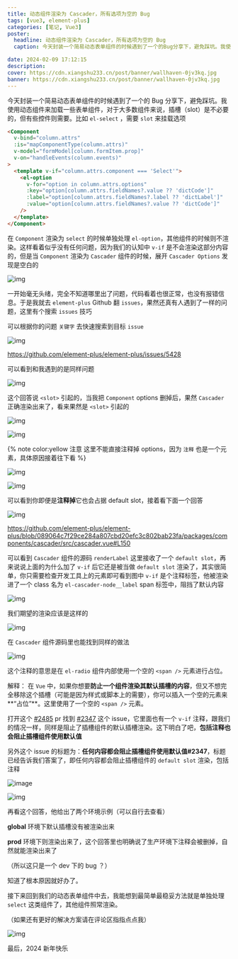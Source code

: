 ```yaml
---
title: 动态组件渲染为 Cascader，所有选项为空的 Bug
tags: [vue3, element-plus]
categories: [笔记, Vue3]
poster:
  headline: 动态组件渲染为 Cascader，所有选项为空的 Bug
  caption: 今天封装一个简易动态表单组件的时候遇到了一个的Bug分享下，避免踩坑。我使用动态组件来加载一些表单组件，对于大多数组件来说...

date: 2024-02-09 17:12:15
description:
cover: https://cdn.xiangshu233.cn/post/banner/wallhaven-0jv3kq.jpg
banner: https://cdn.xiangshu233.cn/post/banner/wallhaven-0jv3kq.jpg
---
```


今天封装一个简易动态表单组件的时候遇到了一个的 Bug 分享下，避免踩坑。我使用动态组件来加载一些表单组件，对于大多数组件来说，插槽（slot）是不必要的，但有些控件则需要。比如 `el-select` ，需要 `slot` 来挂载选项

```html
<Component
  v-bind="column.attrs"
  :is="mapComponentType(column.attrs)"
  v-model="formModel[column.formItem.prop]"
  v-on="handleEvents(column.events)"
>
  <template v-if="column.attrs.component === 'Select'">
    <el-option
      v-for="option in column.attrs.options"
      :key="option[column.attrs.fieldNames?.value ?? 'dictCode']"
      :label="option[column.attrs.fieldNames?.label ?? 'dictLabel']"
      :value="option[column.attrs.fieldNames?.value ?? 'dictCode']"
    />
  </template>
</Component>
```

在 `Component` 渲染为 `select` 的时候单独处理 `el-option`，其他组件的时候则不渲染。这样看着似乎没有任何问题，因为我们的认知中 `v-if` 是不会渲染这部分内容的，但是当 `Component` 渲染为 `Cascader` 组件的时候，展开 `Cascader Options` 发现是空白的

![img](https://fastly.jsdelivr.net/gh/xiangshu233/blogAssets/2024/01/202402102122227.png)

一开始毫无头绪，完全不知道哪里出了问题，代码看着也很正常，也没有报错信息。于是我就去 `element-plus` Github 翻 `issues`，果然还真有人遇到了一样的问题，这里有个搜索 `issues` 技巧

可以根据你的问题 `关键字` 去快速搜索到目标 `issue`

![img](https://fastly.jsdelivr.net/gh/xiangshu233/blogAssets/2024/01/202402102122065.png)



https://github.com/element-plus/element-plus/issues/5428

可以看到和我遇到的是同样问题

![img](https://fastly.jsdelivr.net/gh/xiangshu233/blogAssets/2024/01/202402102123563.png)

这个回答说 `<slot>` 引起的，当我把 `Component` options 删掉后，果然 `Cascader` 正确渲染出来了，看来果然是 `<slot>` 引起的

![img](https://fastly.jsdelivr.net/gh/xiangshu233/blogAssets/2024/01/202402102123018.png)

![img](https://fastly.jsdelivr.net/gh/xiangshu233/blogAssets/2024/01/202402102123803.png)


{% note color:yellow 注意
  这里不能直接注释掉 options，因为 `注释` 也是一个元素，具体原因接着往下看
%}

![img](https://fastly.jsdelivr.net/gh/xiangshu233/blogAssets/2024/01/202402102123185.png)

![img](https://fastly.jsdelivr.net/gh/xiangshu233/blogAssets/2024/01/202402102124629.png)

可以看到你即便是**注释掉**它也会占据 default slot，接着看下面一个回答

![img](https://fastly.jsdelivr.net/gh/xiangshu233/blogAssets/2024/01/202402102124298.png)

https://github.com/element-plus/element-plus/blob/089064c7f29ce284a807cbd20efc3c802bab23fa/packages/components/cascader/src/cascader.vue#L150

可以看到 `Cascader` 组件的源码 `renderLabel` 这里接收了一个 `default slot`，再来说说上面的为什么加了 `v-if` 后它还是被当做 `default slot` 渲染了，其实很简单，你只需要检查开发工具上的元素即可看到图中 `v-if` 是个注释标签，他被渲染进了一个 class 名为 `el-cascader-node__label` span 标签中，阻挡了默认内容

![img](https://fastly.jsdelivr.net/gh/xiangshu233/blogAssets/2024/01/202402102124899.jpg)

我们期望的渲染应该是这样的



![img](https://fastly.jsdelivr.net/gh/xiangshu233/blogAssets/2024/01/202402102124588.png)

在 `Cascader` 组件源码里也能找到同样的做法

![img](https://fastly.jsdelivr.net/gh/xiangshu233/blogAssets/2024/01/202402102124255.png)



这个注释的意思是在 `el-radio` 组件内部使用一个空的 `<span />` 元素进行占位。

解释：
在 `Vue` 中，如果你想要**防止一个组件渲染其默认插槽的内容**，但又不想完全移除这个插槽（可能是因为样式或脚本上的需要），你可以插入一个空的元素来**“占位”**。这里使用了一个空的 `<span />` 元素。



打开这个 [#2485](https://github.com/vuejs/vue-next/pull/2485) pr 找到 [#2347](https://github.com/vuejs/core/issues/2347) 这个 issue，它里面也有一个 `v-if` 注释，跟我们的情况一样，同样是阻止了插槽组件的默认插槽渲染。这下明白了吧，**包括注释也会阻止插槽组件使用默认值**

另外这个 issue 的标题为：**任何内容都会阻止插槽组件使用默认值#2347**，标题已经告诉我们答案了，即任何内容都会阻止插槽组件的 `default slot` 渲染，包括注释

![image](https://user-images.githubusercontent.com/40221744/95645115-9bf5bf00-0aee-11eb-984b-f85642bf8019.png)

![img](https://fastly.jsdelivr.net/gh/xiangshu233/blogAssets/2024/01/202402102125306.png)

再看这个回答，他给出了两个环境示例（可以自行去查看）

**global** 环境下默认插槽没有被渲染出来

**prod** 环境下则渲染出来了，这个回答里也明确说了生产环境下注释会被删掉，自然就能渲染出来了

（所以这只是一个 dev 下的 bug ？）


知道了根本原因就好办了。

接下来回到我们的动态表单组件中去，我能想到最简单最稳妥方法就是单独处理 `select` 这类组件了，其他组件照常渲染。

（如果还有更好的解决方案请在评论区指指点点我）

![img](https://fastly.jsdelivr.net/gh/xiangshu233/blogAssets/2024/01/202402102125464.png)


最后，2024 新年快乐
